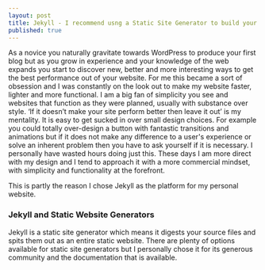 ```yaml
---
layout: post
title: Jekyll - I recommend usng a Static Site Generator to build your blog
published: true
---
```


As a novice you naturally gravitate towards WordPress to produce your first blog but as you grow in experience and your knowledge of the web expands you start to discover new, better and more interesting ways to get the best performance out of your website. For me this became a sort of obsession and I was constantly on the look out to make my website faster, lighter and more functional. I am a big fan of simplicity you see and websites that function as they were planned, usually with substance over style. ‘If it doesn’t make your site perform better then leave it out’ is my mentality. It is easy to get sucked in over small design choices. For example you could totally over-design a button with fantastic transitions and animations but if it does not make any difference to a user's experience or solve an inherent problem then you have to ask yourself if it is necessary. I personally have wasted hours doing just this. These days I am more direct with my design and I tend to approach it with a more commercial mindset, with simplicity and functionality at the forefront.

This is partly the reason I chose Jekyll as the platform for my personal website.

### Jekyll and Static Website Generators
Jekyll is a static site generator which means it digests your source files and spits them out as an entire static website. There are plenty of options available for static site generators but I personally chose it for its generous community and the documentation that is available.




